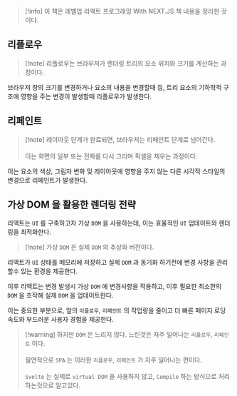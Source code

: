 >[!info] 이 책은 레벨업 리액트 프로그래밍 With NEXT.JS 책 내용을 정리한 것이다.

## 리플로우

>[!note] 리플로우는 브라우저가 렌더링 트리의 요소 위치와 크기를 계산하는 과정이다.

브라우저 창의 크기를 변경하거나 요소의 내용을 변경할때 등, 트리 요소의 기하학적 구조에 영향을 주는 변경이 발생할때 리플로우가 발생한다.

## 리페인트

>[!note] 레이아웃 단계가 완료되면, 브라우저는 리페인트 단계로 넘어간다.<br><br>이는 화면의 일부 또는 전체를 다시 그리며 픽셀을 채우는 과정이다.
>

이는 요소의 색상, 그림자 변화 및 레이아웃에 영향을 주지 않는 다른 시각적 스타일의 변경으로 리페인트가 발생한다.

## 가상 DOM 을 활용한 렌더링 전략

리액트는 `UI` 를 구축하고자 가상 `DOM` 을 사용하는데, 이는 효율적인 `UI` 업데이트와 렌더링을 최적화한다.

>[!note] 가상 `DOM` 은 실제 `DOM` 의 추상화 버전이다.

리액트가 `UI` 상태를 메모리에 저장하고 실제 `DOM` 과 동기화 하기전에 변경 사항을 관리할수 있는 환경을 제공한다.

이후 리액트는 변경 발생시 가상 `DOM` 에 변경사항을 적용하고, 이후 필요한 최소한의 `DOM` 을 조작해 실제 `DOM` 을 업데이트한다.

이는 중요한 부분으로, 앞의 `리플로우`, `리페인트` 의 작업량을 줄이고 더 빠른 페이지 로딩 속도와 부드러운 사용자 경험을 제공한다.

>[!warning] 하지만 `DOM` 은 느리지 않다. 느린것은 자주 일어나는 `리플로우`, `리페인트` 이다.<br><br> 필연적으로 `SPA` 는 이러한 `리플로우`, `리페인트` 가 자주 일어나는 편이다.<br><br>`Svelte` 는 실제로 `virtual DOM` 을 사용하지 않고, `Compile` 하는 방식으로 처리하는것으로 알고있다.
>


